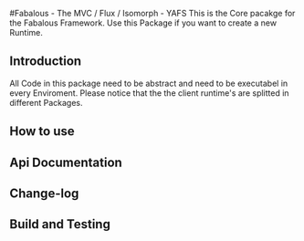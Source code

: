 #Fabalous - The MVC / Flux / Isomorph - YAFS
This is the Core pacakge for the Fabalous Framework. Use this Package if you want to create a new Runtime.

## Introduction
All Code in this package need to be abstract and need to be executabel in every Enviroment.
Please notice that the the client runtime's are splitted in different Packages.

## How to use

## Api Documentation

## Change-log

## Build and Testing
